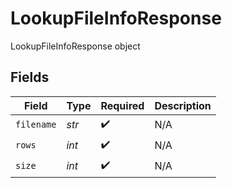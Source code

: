 # LookupFileInfoResponse

LookupFileInfoResponse object


## Fields

| Field              | Type               | Required           | Description        |
| ------------------ | ------------------ | ------------------ | ------------------ |
| `filename`         | *str*              | :heavy_check_mark: | N/A                |
| `rows`             | *int*              | :heavy_check_mark: | N/A                |
| `size`             | *int*              | :heavy_check_mark: | N/A                |